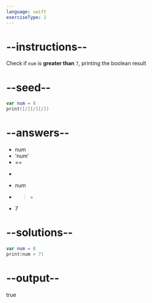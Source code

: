 ```yaml
---
language: swift
exerciseType: 2
---
```


# --instructions--

Check if `num` is **greater than** `7`, printing the boolean result

# --seed--

```swift
var num = 8
print([/][/][/])
```

# --answers--

- num 
- 'num' 
- == 
- > 
- num 
- >= 
- 7

# --solutions--

```swift
var num = 8
print(num > 7)
```

# --output--

true
